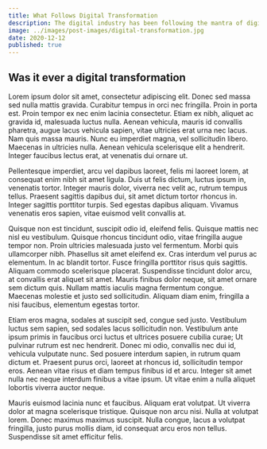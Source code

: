 ```yaml
---
title: What Follows Digital Transformation
description: The digital industry has been following the mantra of digital transformation for years, it's just about running out now, so what is next.
image: ../images/post-images/digital-transformation.jpg
date: 2020-12-12
published: true
---
```


## Was it ever a digital transformation

Lorem ipsum dolor sit amet, consectetur adipiscing elit. Donec sed massa sed nulla mattis gravida. Curabitur tempus in orci nec fringilla. Proin in porta est. Proin tempor ex nec enim lacinia consectetur. Etiam ex nibh, aliquet ac gravida id, malesuada luctus nulla. Aenean vehicula, mauris id convallis pharetra, augue lacus vehicula sapien, vitae ultricies erat urna nec lacus. Nam quis massa mauris. Nunc eu imperdiet magna, vel sollicitudin libero. Maecenas in ultricies nulla. Aenean vehicula scelerisque elit a hendrerit. Integer faucibus lectus erat, at venenatis dui ornare ut.

Pellentesque imperdiet, arcu vel dapibus laoreet, felis mi laoreet lorem, at consequat enim nibh sit amet ligula. Duis ut felis dictum, luctus ipsum in, venenatis tortor. Integer mauris dolor, viverra nec velit ac, rutrum tempus tellus. Praesent sagittis dapibus dui, sit amet dictum tortor rhoncus in. Integer sagittis porttitor turpis. Sed egestas dapibus aliquam. Vivamus venenatis eros sapien, vitae euismod velit convallis at.

Quisque non est tincidunt, suscipit odio id, eleifend felis. Quisque mattis nec nisl eu vestibulum. Quisque rhoncus tincidunt odio, vitae fringilla augue tempor non. Proin ultricies malesuada justo vel fermentum. Morbi quis ullamcorper nibh. Phasellus sit amet eleifend ex. Cras interdum vel purus ac elementum. In ac blandit tortor. Fusce fringilla porttitor risus quis sagittis. Aliquam commodo scelerisque placerat. Suspendisse tincidunt dolor arcu, at convallis erat aliquet sit amet. Mauris finibus dolor neque, sit amet ornare sem dictum quis. Nullam mattis iaculis magna fermentum congue. Maecenas molestie et justo sed sollicitudin. Aliquam diam enim, fringilla a nisi faucibus, elementum egestas tortor.

Etiam eros magna, sodales at suscipit sed, congue sed justo. Vestibulum luctus sem sapien, sed sodales lacus sollicitudin non. Vestibulum ante ipsum primis in faucibus orci luctus et ultrices posuere cubilia curae; Ut pulvinar rutrum est nec hendrerit. Donec mi odio, convallis nec dui id, vehicula vulputate nunc. Sed posuere interdum sapien, in rutrum quam dictum et. Praesent purus orci, laoreet at rhoncus id, sollicitudin tempor eros. Aenean vitae risus et diam tempus finibus id et arcu. Integer sit amet nulla nec neque interdum finibus a vitae ipsum. Ut vitae enim a nulla aliquet lobortis viverra auctor neque.

Mauris euismod lacinia nunc et faucibus. Aliquam erat volutpat. Ut viverra dolor at magna scelerisque tristique. Quisque non arcu nisi. Nulla at volutpat lorem. Donec maximus maximus suscipit. Nulla congue, lacus a volutpat fringilla, justo purus mollis diam, id consequat arcu eros non tellus. Suspendisse sit amet efficitur felis.
